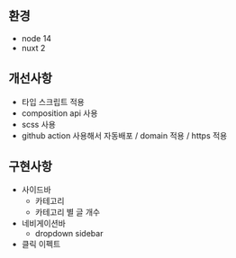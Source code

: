 ## 환경
* node 14
* nuxt 2

## 개선사항
* 타입 스크립트 적용
* composition api 사용 
* scss 사용
* github action 사용해서 자동배포 / domain 적용 / https 적용

## 구현사항
* 사이드바
  * 카테고리
  * 카테고리 별 글 개수
* 네비게이션바
  * dropdown sidebar
* 클릭 이펙트
